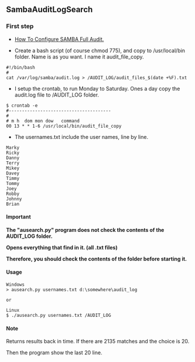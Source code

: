 SambaAuditLogSearch
-----

### First step

- <a href="http://linux-sys-adm.com/ubuntu-16.04-lts-how-to-configure-samba-full-audit/">How To Configure SAMBA Full Audit.</a> 


- Create a bash script (of course chmod 775), and copy to /usr/local/bin folder. 
Name is as you want. I name it audit_file_copy.

```
#!/bin/bash
#
cat /var/log/samba/audit.log > /AUDIT_LOG/audit_files_$(date +%F).txt
```
- I setup the crontab, to run Monday to Saturday. Ones a day copy the audit.log file to /AUDIT_LOG folder.

```
$ crontab -e
#---------------------------------------
#
# m h  dom mon dow   command
00 13 * * 1-6 /usr/local/bin/audit_file_copy
```

- The usernames.txt include the user names, line by line.
```
Marky
Ricky
Danny
Terry
Mikey
Davey
Timmy
Tommy
Joey
Robby
Johnny
Brian
```

#### Important

**The "ausearch.py" program does not check the contents of the AUDIT_LOG folder.**

**Opens everything that find in it. (all .txt files)**

**Therefore, you should check the contents of the folder before starting it.**

#### Usage

```
Windows
> ausearch.py usernames.txt d:\somewhere\audit_log

or

Linux
$ ./ausearch.py usernames.txt /AUDIT_LOG
```

#### Note

Returns results back in time. If there are 2135 matches and the choice is 20.

Then the program show the last 20 line.
